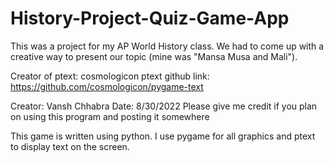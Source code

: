 # History-Project-Quiz-Game-App
This was a project for my AP World History class. We had to come up with a creative way to present our topic (mine was "Mansa Musa and Mali").

Creator of ptext: cosmologicon
ptext github link: https://github.com/cosmologicon/pygame-text

Creator: Vansh Chhabra
Date: 8/30/2022
Please give me credit if you plan on using this program and posting it somewhere

This game is written using python. I use pygame for all graphics and ptext to display text on the screen.
